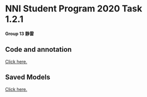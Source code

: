 # NNI Student Program 2020 Task 1.2.1
**Group 13 静雷**
## Code and annotation
[Click here.](https://github.com/nealbity/NNI_Program_Task1.2.1/Task1.2.1.ipynb)

## Saved Models
[Click here.](https://github.com/nealbity/NNI_Program_Task1.2.1/cifar_net.pth)